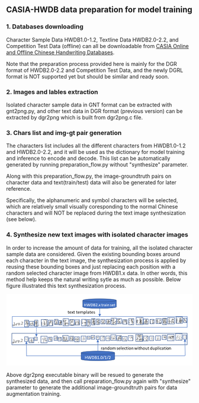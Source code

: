 ## CASIA-HWDB data preparation for model training

### 1. Databases downloading
Character Sample Data HWDB1.0-1.2, Textline Data HWDB2.0-2.2, and Competition Test Data (offline) can all be downloadable from [CASIA Online and Offline Chinese Handwriting Databases](http://www.nlpr.ia.ac.cn/databases/handwriting/Download.html).

Note that the preparation process provided here is mainly for the DGR format of HWDB2.0-2.2 and Competition Test Data, and the newly DGRL format is NOT supported yet but should be similar and ready soon.

### 2. Images and lables extraction
Isolated character sample data in GNT format can be extracted with gnt2png.py, and other text data in DGR format (previous version) can be extracted by dgr2png which is built from dgr2png.c file.

### 3. Chars list and img-gt pair generation
The characters list includes all the different characters from HWDB1.0-1.2 and HWDB2.0-2.2, and it will be used as the dictionary for model training and inference to encode and decode. This list can be automatically generated by running preparation_flow.py without "synthesize" parameter.

Along with this preparation_flow.py, the image-groundtruth pairs on character data and text(train/test) data will also be generated for later reference.

Specifically, the alphanumeric and symbol characters will be selected, which are relatively small visually coresponding to the normal Chinese characters and will NOT be replaced during the text image synthesization (see below).

### 4. Synthesize new text images with isolated character images
In order to increase the amount of data for training, all the isolated character sample data are considered. Given the existing bounding boxes around each character in the text image, the synthesization process is applied by reusing these bounding boxes and just replacing each position with a random selected character image from HWDB1.x data. In other words, this method help keeps the natural writing sytle as much as possible. Below figure illustrated this text synthesization process.

![synthesize-illustration](./../../images/synthesize-illustration.png)

Above dgr2png executable binary will be resued to generate the synthesized data, and then call preparation_flow.py again with "synthesize" parameter to generate the additional image-groundtruth pairs for data augmentation training.
